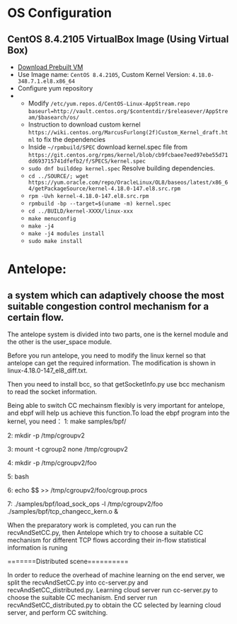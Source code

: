# OS Configuration
## CentOS 8.4.2105 VirtualBox Image (Using Virtual Box)
* [Download Prebuilt VM ](https://www.linuxvmimages.com/images/virtualbox/)
* Use Image name: `CentOS 8.4.2105`, Custom Kernel Version: `4.18.0-348.7.1.el8.x86_64`
* Configure yum repository
* * Modify `/etc/yum.repos.d/CentOS-Linux-AppStream.repo` `baseurl=http://vault.centos.org/$contentdir/$releasever/AppStream/$basearch/os/`
  * Instruction to download custom kernel `https://wiki.centos.org/MarcusFurlong(2f)Custom_Kernel_draft.html` to fix the dependencies
  * Inside `~/rpmbuild/SPEC` download kernel.spec file from `https://git.centos.org/rpms/kernel/blob/cb9fcbaee7eed97ebe55d71dd693715741dfefb2/f/SPECS/kernel.spec`
  * `sudo dnf builddep kernel.spec` Resolve building dependencies.
  * `cd ../SOURCE/; wget https://yum.oracle.com/repo/OracleLinux/OL8/baseos/latest/x86_64/getPackageSource/kernel-4.18.0-147.el8.src.rpm`
  * `rpm -Uvh kernel-4.18.0-147.el8.src.rpm`
  * `rpmbuild -bp --target=$(uname -m) kernel.spec`
  * `cd ../BUILD/kernel-XXXX/linux-xxx`
  * `make menuconfig`
  * `make -j4`
  * `make -j4 modules install`
  * `sudo make install`


# Antelope: 
## a system which can adaptively choose the most suitable congestion control mechanism for a certain flow. 

The antelope system is divided into two parts, one is the kernel module and the other is the user_space module.

Before you run antelope, you need to modify the linux kernel so that antelope can get the required information. The modification is shown in linux-4.18.0-147_el8_diff.txt.

Then you need to install bcc, so that getSocketInfo.py use bcc mechanism to read the socket information.

Being able to switch CC mechainsm flexibly is very important for antelope, and ebpf will help us achieve this function.To load the ebpf program into the kernel, you need：
  1: make samples/bpf/
  
  2: mkdir -p /tmp/cgroupv2
 
  3: mount -t cgroup2 none /tmp/cgroupv2
  
  4: mkdir -p /tmp/cgroupv2/foo
  
  5: bash
  
  6: echo $$ >> /tmp/cgroupv2/foo/cgroup.procs
  
  7: ./samples/bpf/load_sock_ops -l /tmp/cgroupv2/foo ./samples/bpf/tcp_changecc_kern.o &

When the preparatory work is completed, you can run the recvAndSetCC.py, then Antelope which try to choose a suitable CC mechanism for different TCP flows according their in-flow statistical information is runing


=======Distributed scene==========

In order to reduce the overhead of machine learning on the end server, we split the recvAndSetCC.py into cc-server.py and recvAndSetCC_distributed.py. Learning cloud server run cc-server.py to choose the suitable CC mechanism. End server run recvAndSetCC_distributed.py to obtain the CC selected by learning cloud server, and perform CC switching.
